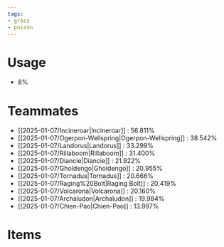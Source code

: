 ```yaml
---
tags:
- grass
- poison
---
```

# Usage
- 8%
# Teammates
- [[2025-01-07/Incineroar|Incineroar]] : 56.811%
- [[2025-01-07/Ogerpon-Wellspring|Ogerpon-Wellspring]] : 38.542%
- [[2025-01-07/Landorus|Landorus]] : 33.299%
- [[2025-01-07/Rillaboom|Rillaboom]] : 31.400%
- [[2025-01-07/Diancie|Diancie]] : 21.922%
- [[2025-01-07/Gholdengo|Gholdengo]] : 20.955%
- [[2025-01-07/Tornadus|Tornadus]] : 20.666%
- [[2025-01-07/Raging%20Bolt|Raging Bolt]] : 20.419%
- [[2025-01-07/Volcarona|Volcarona]] : 20.160%
- [[2025-01-07/Archaludon|Archaludon]] : 19.984%
- [[2025-01-07/Chien-Pao|Chien-Pao]] : 13.997%
# Items